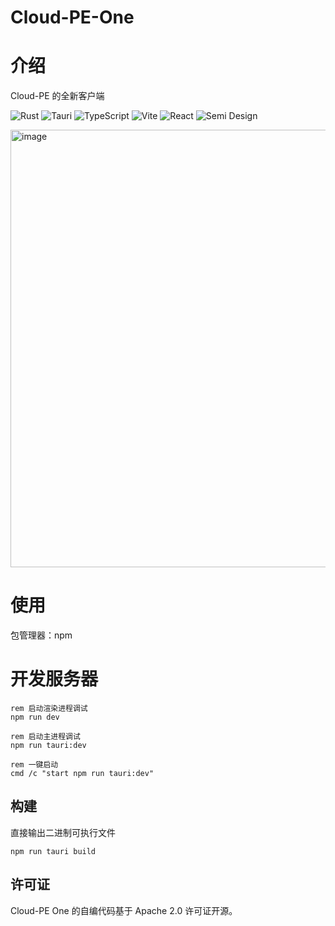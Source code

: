 # Cloud-PE-One

# 介绍
Cloud-PE 的全新客户端

![Rust](https://img.shields.io/badge/Rust-%23323330.svg?style=for-the-badge&logo=Rust&logoColor=yellow)
![Tauri](https://img.shields.io/badge/Tauri-191970?style=for-the-badge&logo=Tauri&logoColor=white)
![TypeScript](https://img.shields.io/badge/TypeScript-%23323330.svg?style=for-the-badge&logo=TypeScript&logoColor=%23F7DF1E)
![Vite](https://img.shields.io/badge/Vite-%2335495e.svg?style=for-the-badge&logo=Vite&logoColor=%916CFE)
![React](https://img.shields.io/badge/React-%2335495e.svg?style=for-the-badge&logo=React&logoColor=%234FC08D)
![Semi Design](https://img.shields.io/badge/-SemiDesign-%230170FE?style=for-the-badge&logo=Semi-Design&logoColor=white)

<img width="700" alt="image" src="https://github.com/user-attachments/assets/8be153f0-a354-4854-8232-15a807e64529" />

# 使用
包管理器：npm

# 开发服务器
```batch
rem 启动渲染进程调试
npm run dev 

rem 启动主进程调试
npm run tauri:dev

rem 一键启动
cmd /c "start npm run tauri:dev"
```

## 构建
直接输出二进制可执行文件
```batch
npm run tauri build
```

## 许可证
Cloud-PE One 的自编代码基于 Apache 2.0 许可证开源。
